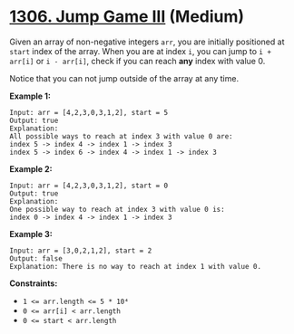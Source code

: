 # [1306. Jump Game III][link] (Medium)

[link]: https://leetcode.com/problems/jump-game-iii/

Given an array of non-negative integers `arr`, you are initially positioned at `start` index of the
array. When you are at index `i`, you can jump to `i + arr[i]` or `i - arr[i]`, check if you can
reach **any** index with value 0.

Notice that you can not jump outside of the array at any time.

**Example 1:**

```
Input: arr = [4,2,3,0,3,1,2], start = 5
Output: true
Explanation:
All possible ways to reach at index 3 with value 0 are:
index 5 -> index 4 -> index 1 -> index 3
index 5 -> index 6 -> index 4 -> index 1 -> index 3
```

**Example 2:**

```
Input: arr = [4,2,3,0,3,1,2], start = 0
Output: true
Explanation:
One possible way to reach at index 3 with value 0 is:
index 0 -> index 4 -> index 1 -> index 3
```

**Example 3:**

```
Input: arr = [3,0,2,1,2], start = 2
Output: false
Explanation: There is no way to reach at index 1 with value 0.
```

**Constraints:**

- `1 <= arr.length <= 5 * 10⁴`
- `0 <= arr[i] < arr.length`
- `0 <= start < arr.length`
